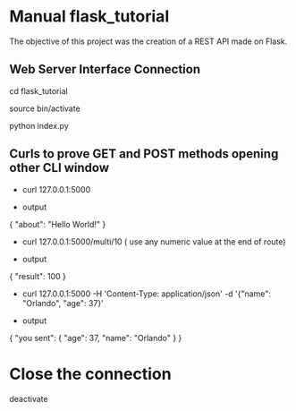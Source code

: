 # Manual flask_tutorial

The objective of this project was the creation of a REST API made on Flask.

## Web Server Interface Connection

cd flask_tutorial

source bin/activate

python index.py

## Curls to prove GET and POST methods opening other CLI window

- curl 127.0.0.1:5000

- output

{
  "about": "Hello World!"
}


- curl 127.0.0.1:5000/multi/10 ( use any numeric value at the end of route)

- output

{
  "result": 100
}


- curl 127.0.0.1:5000 -H 'Content-Type: application/json' -d '{"name": "Orlando", "age": 37}'

- output

{
  "you sent": {
    "age": 37,
    "name": "Orlando"
  }
}

# Close the connection

deactivate
